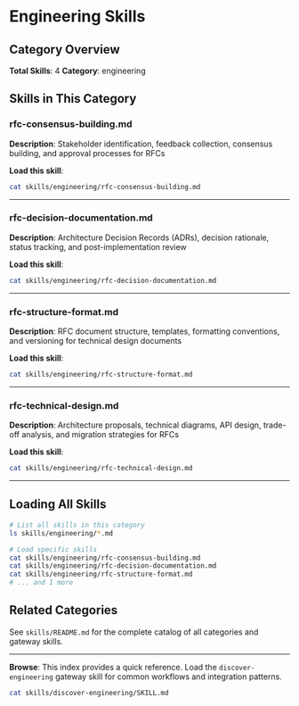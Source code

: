 # Engineering Skills

## Category Overview

**Total Skills**: 4
**Category**: engineering

## Skills in This Category

### rfc-consensus-building.md
**Description**: Stakeholder identification, feedback collection, consensus building, and approval processes for RFCs

**Load this skill**:
```bash
cat skills/engineering/rfc-consensus-building.md
```

---

### rfc-decision-documentation.md
**Description**: Architecture Decision Records (ADRs), decision rationale, status tracking, and post-implementation review

**Load this skill**:
```bash
cat skills/engineering/rfc-decision-documentation.md
```

---

### rfc-structure-format.md
**Description**: RFC document structure, templates, formatting conventions, and versioning for technical design documents

**Load this skill**:
```bash
cat skills/engineering/rfc-structure-format.md
```

---

### rfc-technical-design.md
**Description**: Architecture proposals, technical diagrams, API design, trade-off analysis, and migration strategies for RFCs

**Load this skill**:
```bash
cat skills/engineering/rfc-technical-design.md
```

---

## Loading All Skills

```bash
# List all skills in this category
ls skills/engineering/*.md

# Load specific skills
cat skills/engineering/rfc-consensus-building.md
cat skills/engineering/rfc-decision-documentation.md
cat skills/engineering/rfc-structure-format.md
# ... and 1 more
```

## Related Categories

See `skills/README.md` for the complete catalog of all categories and gateway skills.

---

**Browse**: This index provides a quick reference. Load the `discover-engineering` gateway skill for common workflows and integration patterns.

```bash
cat skills/discover-engineering/SKILL.md
```
